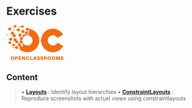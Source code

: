 # Exercises

<img src="../art/oclogo.png" alt="drawing" width="150"/>

## Content

> • **[Layouts](https://github.com/r4phab/OC-Android/tree/master/exercises/layouts)** : Identify layout hierarchies
> • **[ConstraintLayouts](https://github.com/r4phab/OC-Android/tree/master/exercises/constraintLayouts)** : Reproduce screenshots with actuel views using constraintlayouts
